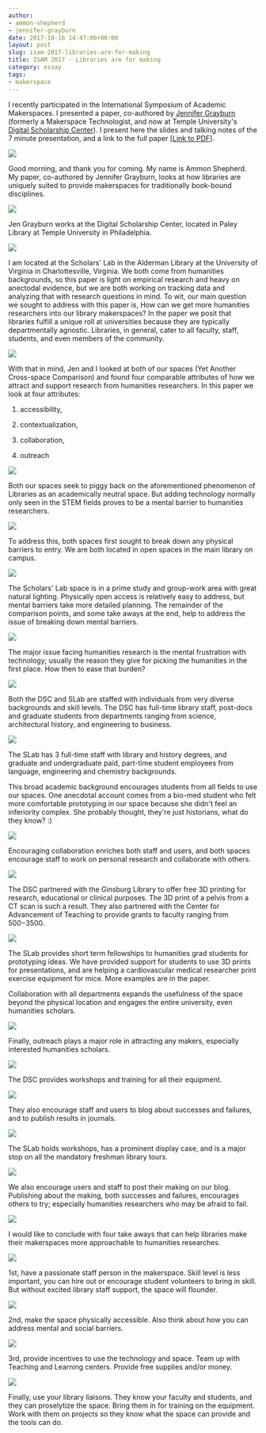 ```yaml
---
author:
- ammon-shepherd
- jennifer-grayburn
date: 2017-10-16 14:47:00+00:00
layout: post
slug: isam-2017-libraries-are-for-making
title: ISAM 2017 - Libraries are for making
category: essay
tags:
- makerspace
---
```


I recently participated in the International Symposium of Academic Makerspaces. I presented a paper, co-authored by [Jennifer Grayburn](https://jennifergrayburn.com/) (formerly a Makerspace Technologist, and now at Temple University's [Digital Scholarship Center](https://sites.temple.edu/tudsc/)). I present here the slides and talking notes of the 7 minute presentation, and a link to the full paper [[Link to PDF](http://static.scholarslab.org/wp-content/uploads/2017/10/Grayburn-Shepherd-Final.pdf)].

[![](http://static.scholarslab.org/wp-content/uploads/2017/10/isam-presentation_000-1024x576.png)](http://scholarslab.org/?attachment_id=13856)

Good morning, and thank you for coming. My name is Ammon Shepherd. My paper, co-authored by Jennifer Grayburn, looks at how libraries are uniquely suited to provide makerspaces for traditionally book-bound disciplines.

![](http://static.scholarslab.org/wp-content/uploads/2017/10/isam-presentation_001-1024x576.png)

Jen Grayburn works at the Digital Scholarship Center, located in Paley Library at Temple University in Philadelphia.

![](http://static.scholarslab.org/wp-content/uploads/2017/10/isam-presentation_002-1024x576.png)

I am located at the Scholars' Lab in the Alderman Library at the University of Virginia in Charlottesville, Virginia. We both come from humanities backgrounds, so this paper is light on empirical research and heavy on anectodal evidence, but we are both working on tracking data and analyzing that with research questions in mind. To wit, our main question we sought to address with this paper is, How can we get more humanities researchers into our library makerspaces? In the paper we posit that libraries fulfill a unique roll at universities because they are typically departmentally agnostic. Libraries, in general, cater to all faculty, staff, students, and even members of the community.

![](http://static.scholarslab.org/wp-content/uploads/2017/10/isam-presentation_003-1024x576.png)

With that in mind, Jen and I looked at both of our spaces (Yet Another Cross-space Comparison) and found four comparable attributes of how we attract and support research from humanities researchers. In this paper we look at four attributes:



 	
  1. accessibility,

 	
  2. contextualization,

 	
  3. collaboration,

 	
  4. outreach


![](http://static.scholarslab.org/wp-content/uploads/2017/10/isam-presentation_004-1024x576.png)

Both our spaces seek to piggy back on the aforementioned phenomenon of Libraries as an academically neutral space. But adding technology normally only seen in the STEM fields proves to be a mental barrier to humanities researchers.

![](http://static.scholarslab.org/wp-content/uploads/2017/10/isam-presentation_005-1024x576.png)

To address this, both spaces first sought to break down any physical barriers to entry. We are both located in open spaces in the main library on campus.

![](http://static.scholarslab.org/wp-content/uploads/2017/10/isam-presentation_006-1024x576.png)

The Scholars' Lab space is in a prime study and group-work area with great natural lighting. Physically open access is relatively easy to address, but mental barriers take more detailed planning. The remainder of the comparison points, and some take aways at the end, help to address the issue of breaking down mental barriers.

![](http://static.scholarslab.org/wp-content/uploads/2017/10/isam-presentation_007-1024x576.png)

The major issue facing humanities research is the mental frustration with technology; usually the reason they give for picking the humanities in the first place. How then to ease that burden?

![](http://static.scholarslab.org/wp-content/uploads/2017/10/isam-presentation_008-1024x576.png)

Both the DSC and SLab are staffed with individuals from very diverse backgrounds and skill levels. The DSC has full-time library staff, post-docs and graduate students from departments ranging from science, architectural history, and engineering to business.

![](http://static.scholarslab.org/wp-content/uploads/2017/10/isam-presentation_009-1024x576.png)

The SLab has 3 full-time staff with library and history degrees, and graduate and undergraduate paid, part-time student employees from language, engineering and chemistry backgrounds.

This broad academic background encourages students from all fields to use our spaces. One anecdotal account comes from a bio-med student who felt more comfortable prototyping in our space because she didn't feel an inferiority complex. She probably thought, they're just historians, what do they know? :)

![](http://static.scholarslab.org/wp-content/uploads/2017/10/isam-presentation_010-1024x576.png)

Encouraging collaboration enriches both staff and users, and both spaces encourage staff to work on personal research and collaborate with others.

![](http://static.scholarslab.org/wp-content/uploads/2017/10/isam-presentation_011-1024x576.png)

The DSC partnered with the Ginsburg Library to offer free 3D printing for research, educational or clinical purposes. The 3D print of a pelvis from a CT scan is such a result. They also partnered with the Center for Advancement of Teaching to provide grants to faculty ranging from $500-$3500.

![](http://static.scholarslab.org/wp-content/uploads/2017/10/isam-presentation_012-1024x576.png)

The SLab provides short term fellowships to humanities grad students for prototyping ideas. We have provided support for students to use 3D prints for presentations, and are helping a cardiovascular medical researcher print exercise equipment for mice. More examples are in the paper.

Collaboration with all departments expands the usefulness of the space beyond the physical location and engages the entire university, even humanities scholars.

![](http://static.scholarslab.org/wp-content/uploads/2017/10/isam-presentation_013-1024x576.png)

Finally, outreach plays a major role in attracting any makers, especially interested humanities scholars.

![](http://static.scholarslab.org/wp-content/uploads/2017/10/isam-presentation_014-1024x576.png)

The DSC provides workshops and training for all their equipment.

![](http://static.scholarslab.org/wp-content/uploads/2017/10/isam-presentation_015-1024x576.png)

They also encourage staff and users to blog about successes and failures, and to publish results in journals.

![](http://static.scholarslab.org/wp-content/uploads/2017/10/isam-presentation_016-1024x576.png)

The SLab holds workshops, has a prominent display case, and is a major stop on all the mandatory freshman library tours.

![](http://static.scholarslab.org/wp-content/uploads/2017/10/isam-presentation_017-1024x576.png)

We also encourage users and staff to post their making on our blog. Publishing about the making, both successes and failures, encourages others to try; especially humanities researchers who may be afraid to fail.

![](http://static.scholarslab.org/wp-content/uploads/2017/10/isam-presentation_018-1024x576.png)

I would like to conclude with four take aways that can help libraries make their makerspaces more approachable to humanities researches.

![](http://static.scholarslab.org/wp-content/uploads/2017/10/isam-presentation_019-1024x576.png)

1st, have a passionate staff person in the makerspace. Skill level is less important, you can hire out or encourage student volunteers to bring in skill. But without excited library staff support, the space will flounder.

![](http://static.scholarslab.org/wp-content/uploads/2017/10/isam-presentation_020-1024x576.png)

2nd, make the space physically accessible. Also think about how you can address mental and social barriers.

![](http://static.scholarslab.org/wp-content/uploads/2017/10/isam-presentation_021-1024x576.png)

3rd, provide incentives to use the technology and space. Team up with Teaching and Learning centers. Provide free supplies and/or money.

![](http://static.scholarslab.org/wp-content/uploads/2017/10/isam-presentation_022-1024x576.png)

Finally, use your library liaisons. They know your faculty and students, and they can proselytize the space. Bring them in for training on the equipment. Work with them on projects so they know what the space can provide and the tools can do.
